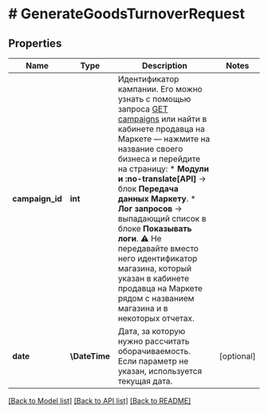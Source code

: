 # # GenerateGoodsTurnoverRequest

## Properties

Name | Type | Description | Notes
------------ | ------------- | ------------- | -------------
**campaign_id** | **int** | Идентификатор кампании.  Его можно узнать с помощью запроса [GET campaigns](../../reference/campaigns/getCampaigns.md) или найти в кабинете продавца на Маркете — нажмите на название своего бизнеса и перейдите на страницу:    * **Модули и :no-translate[API]** → блок **Передача данных Маркету**.   * **Лог запросов** → выпадающий список в блоке **Показывать логи**.  ⚠️ Не передавайте вместо него идентификатор магазина, который указан в кабинете продавца на Маркете рядом с названием магазина и в некоторых отчетах. |
**date** | **\DateTime** | Дата, за которую нужно рассчитать оборачиваемость. Если параметр не указан, используется текущая дата. | [optional]

[[Back to Model list]](../../README.md#models) [[Back to API list]](../../README.md#endpoints) [[Back to README]](../../README.md)
